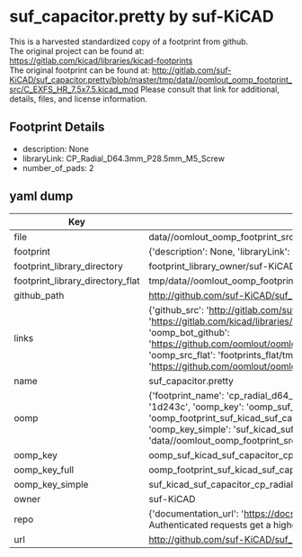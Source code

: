 # suf_capacitor.pretty by suf-KiCAD  
This is a harvested standardized copy of a footprint from github.  
The original project can be found at:  
https://gitlab.com/kicad/libraries/kicad-footprints  
The original footprint can be found at:
http://gitlab.com/suf-KiCAD/suf_capacitor.pretty/blob/master/tmp/data//oomlout_oomp_footprint_src/C_EXFS_HR_7.5x7.5.kicad_mod
Please consult that link for additional, details, files, and license information.  
## Footprint Details
* description: None  
* libraryLink: CP_Radial_D64.3mm_P28.5mm_M5_Screw  
* number_of_pads: 2  
## yaml dump  
| Key | Value |  
| --- | --- |  
| file | data//oomlout_oomp_footprint_src/suf_capacitor.pretty/CP_Radial_D64.3mm_P28.5mm_M5_Screw.kicad_mod |  
| footprint | {'description': None, 'libraryLink': 'CP_Radial_D64.3mm_P28.5mm_M5_Screw', 'number_of_pads': 2} |  
| footprint_library_directory | footprint_library_owner/suf-KiCAD_suf_capacitor.pretty |  
| footprint_library_directory_flat | tmp/data//oomlout_oomp_footprint_src/footprints_flat/suf_kicad_suf_capacitor_cp_radial_d64_3mm_p28_5mm_m5_screw/working |  
| github_path | http://github.com/suf-KiCAD/suf_capacitor.pretty/blob/master/tmp/data//oomlout_oomp_footprint_src/CP_Radial_D64.3mm_P28.5mm_M5_Screw.kicad_mod |  
| links | {'github_src': 'http://gitlab.com/suf-KiCAD/suf_capacitor.pretty/blob/master/tmp/data//oomlout_oomp_footprint_src/C_EXFS_HR_7.5x7.5.kicad_mod', 'github_src_repo': 'https://gitlab.com/kicad/libraries/kicad-footprints', 'oomp_bot': 'tmp/data//oomlout_oomp_footprint_src/footprints/suf_kicad_suf_capacitor_cp_radial_d64_3mm_p28_5mm_m5_screw/working', 'oomp_bot_github': 'https://github.com/oomlout/oomlout_oomp_footprint_bot/tree/main/tmp/data//oomlout_oomp_footprint_src/footprints/suf_kicad_suf_capacitor_cp_radial_d64_3mm_p28_5mm_m5_screw/working', 'oomp_src_flat': 'footprints_flat/tmp/data//oomlout_oomp_footprint_src/footprints_flat/suf_kicad_suf_capacitor_cp_radial_d64_3mm_p28_5mm_m5_screw/working', 'oomp_src_flat_github': 'https://github.com/oomlout/oomlout_oomp_footprint_src/tree/main/tmp/data//oomlout_oomp_footprint_src/footprints_flat/suf_kicad_suf_capacitor_cp_radial_d64_3mm_p28_5mm_m5_screw/working'} |  
| name | suf_capacitor.pretty |  
| oomp | {'footprint_name': 'cp_radial_d64_3mm_p28_5mm_m5_screw', 'library_name': 'suf_capacitor', 'md5': '1d243cb0e78cc66983fd17974710f652', 'md5_10': '1d243cb0e7', 'md5_5': '1d243', 'md5_6': '1d243c', 'oomp_key': 'oomp_suf_kicad_suf_capacitor_cp_radial_d64_3mm_p28_5mm_m5_screw', 'oomp_key_extra': 'oomp_footprint_suf_kicad_suf_capacitor_cp_radial_d64_3mm_p28_5mm_m5_screw', 'oomp_key_full': 'oomp_footprint_suf_kicad_suf_capacitor_cp_radial_d64_3mm_p28_5mm_m5_screw_1d243c', 'oomp_key_simple': 'suf_kicad_suf_capacitor_cp_radial_d64_3mm_p28_5mm_m5_screw', 'original_filename': 'data//oomlout_oomp_footprint_src/suf_capacitor.pretty/CP_Radial_D64.3mm_P28.5mm_M5_Screw.kicad_mod', 'owner_name': 'suf_kicad'} |  
| oomp_key | oomp_suf_kicad_suf_capacitor_cp_radial_d64_3mm_p28_5mm_m5_screw |  
| oomp_key_full | oomp_footprint_suf_kicad_suf_capacitor_cp_radial_d64_3mm_p28_5mm_m5_screw |  
| oomp_key_simple | suf_kicad_suf_capacitor_cp_radial_d64_3mm_p28_5mm_m5_screw |  
| owner | suf-KiCAD |  
| repo | {'documentation_url': 'https://docs.github.com/rest/overview/resources-in-the-rest-api#rate-limiting', 'message': "API rate limit exceeded for 84.66.142.224. (But here's the good news: Authenticated requests get a higher rate limit. Check out the documentation for more details.)"} |  
| url | http://github.com/suf-KiCAD/suf_capacitor.pretty |  

